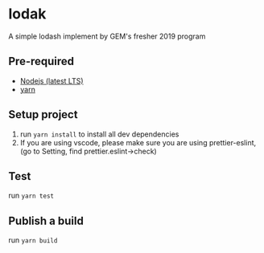 # lodak

A simple lodash implement by GEM's fresher 2019 program

## Pre-required

- [Nodejs (latest LTS)](https://nodejs.org/en/)
- [yarn](https://yarnpkg.com/en/)

## Setup project

1. run `yarn install` to install all dev dependencies
2. If you are using vscode, please make sure you are using prettier-eslint, (go to Setting, find prettier.eslint->check)

## Test

run `yarn test`

## Publish a build

run `yarn build`
